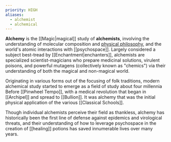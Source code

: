 ```yaml
---
priority: HIGH
aliases:
  - alchemist
  - alchemical
---
```

**Alchemy** is the [[Magic|magical]] study of **alchemists**, involving the understanding of molecular composition and [physical philosophy](https://en.wikipedia.org/wiki/Natural_philosophy), and the world's atomic interactions with [[psychospace]]. Largely considered a subject best-tread by [[Enchantment|enchanters]], alchemists are specialized scientist-magicians who prepare medicinal solutions, virulent poisons, and powerful mutagens (collectively known as "chemics") via their understanding of both the magical and non-magical world.

Originating in various forms out of the focusing of folk traditions, modern alchemical study started to emerge as a field of study about four millennia Before [[Pinwheel Tempo]], with a medical revolution that began in [[Archipel]] and spread to [[Bullion]]. It was alchemy that was the initial physical application of the various [[Classical Schools]].

Though individual alchemists perceive their field as thankless, alchemy has historically been the first line of defense against epidemics and virological threats, and their understanding of how to leverage psychospace in the creation of [[healing]] potions has saved innumerable lives over many years.